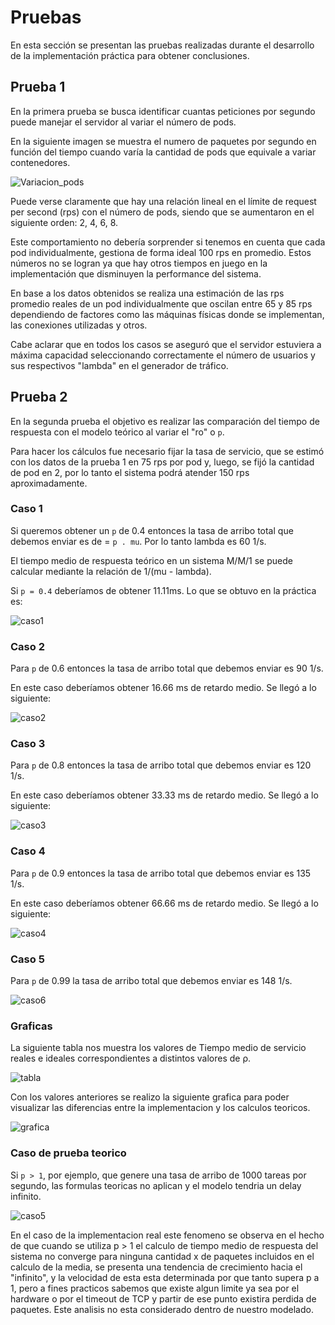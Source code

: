 
# Pruebas
En esta sección se presentan las pruebas realizadas durante el desarrollo de la implementación práctica para obtener conclusiones.

## Prueba 1
En la primera prueba se busca identificar cuantas peticiones por segundo puede manejar el servidor al variar el número de pods.

En la siguiente imagen se muestra el numero de paquetes por segundo en función del tiempo cuando varía la cantidad de pods que equivale a variar contenedores.

![Variacion_pods](./img/Pruebas/variaciondepods2.png "Prueba de variación de pods")

Puede verse claramente que hay una relación lineal en el límite de request per second (rps) con el número de pods, siendo que se aumentaron en el siguiente orden: 2, 4, 6, 8.

Este comportamiento no debería sorprender si tenemos en cuenta que cada pod individualmente, gestiona de forma ideal 100 rps en promedio. Estos números no se logran ya que hay otros tiempos en juego en la implementación que disminuyen la performance del sistema. 

En base a los datos obtenidos se realiza una estimación de las rps promedio reales de un pod individualmente que oscilan entre 65 y 85 rps dependiendo de factores como las máquinas físicas donde se implementan, las conexiones utilizadas y otros.

Cabe aclarar que en todos los casos se aseguró que el servidor estuviera a máxima capacidad seleccionando correctamente el número de usuarios y sus respectivos "lambda" en el generador de tráfico.

## Prueba 2
En la segunda prueba el objetivo es realizar las comparación del tiempo de respuesta con el modelo teórico al variar el "ro" o `p`. 

Para hacer los cálculos fue necesario fijar la tasa de servicio, que se estimó con los datos de la prueba 1 en 75 rps por pod y, luego, se fijó la cantidad de pod en 2, por lo tanto el sistema podrá atender 150 rps aproximadamente.

### Caso 1
Si queremos obtener un `p` de 0.4 entonces la tasa de arribo total que debemos enviar es de = `p . mu`. Por lo tanto lambda es 60 1/s.

El tiempo medio de respuesta teórico en un sistema M/M/1 se puede calcular mediante la relación de 1/(mu - lambda).

Si `p = 0.4` deberíamos de obtener 11.11ms. Lo que se obtuvo en la práctica es:

![caso1](./img/Pruebas/caso1.png)

### Caso 2
Para `p` de 0.6 entonces la tasa de arribo total que debemos enviar es 90 1/s.

En este caso deberíamos obtener 16.66 ms de retardo medio. Se llegó a lo siguiente:

![caso2](./img/Pruebas/caso2.png)

### Caso 3
Para `p` de 0.8 entonces la tasa de arribo total que debemos enviar es 120 1/s.

En este caso deberíamos obtener 33.33 ms de retardo medio. Se llegó a lo siguiente:

![caso3](./img/Pruebas/caso3.png)

### Caso 4
Para `p` de 0.9 entonces la tasa de arribo total que debemos enviar es 135 1/s.

En este caso deberíamos obtener 66.66 ms de retardo medio. Se llegó a lo siguiente:

![caso4](./img/Pruebas/caso4.png)

### Caso 5
Para `p` de 0.99 la tasa de arribo total que debemos enviar es 148 1/s.

![caso6](./img/Pruebas/caso6.png)

### Graficas 

La siguiente tabla nos muestra los valores de Tiempo medio de servicio reales e ideales correspondientes a distintos valores de ρ.

![tabla](./img/Pruebas/tabla.png)

Con los valores anteriores se realizo la siguiente grafica para poder visualizar las diferencias entre la implementacion y los calculos teoricos.

![grafica](img/Pruebas/grafico.png)


### Caso de prueba teorico
Si `p > 1`, por ejemplo, que genere una tasa de arribo de 1000 tareas por segundo, las formulas teoricas no aplican y el modelo tendria un delay infinito.

![caso5](img/Pruebas/caso5.png)

En el caso de la implementacion real este fenomeno se observa en el hecho de que cuando se utiliza p > 1 el calculo de tiempo medio de respuesta del sistema no converge para ninguna cantidad x de paquetes incluidos en el calculo de la media, se presenta una tendencia de crecimiento hacia el "infinito", y la velocidad de esta esta determinada por que tanto supera p a 1, pero a fines practicos sabemos que existe algun limite ya sea por el hardware o por el timeout de TCP y partir de ese punto existira perdida de paquetes. Este analisis no esta considerado dentro de nuestro modelado.